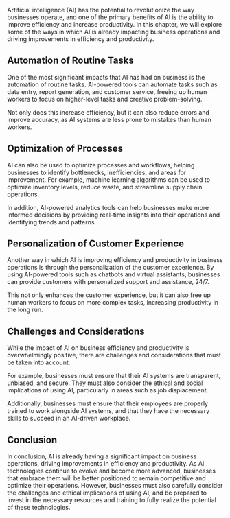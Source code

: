 
Artificial intelligence (AI) has the potential to revolutionize the way businesses operate, and one of the primary benefits of AI is the ability to improve efficiency and increase productivity. In this chapter, we will explore some of the ways in which AI is already impacting business operations and driving improvements in efficiency and productivity.

Automation of Routine Tasks
---------------------------

One of the most significant impacts that AI has had on business is the automation of routine tasks. AI-powered tools can automate tasks such as data entry, report generation, and customer service, freeing up human workers to focus on higher-level tasks and creative problem-solving.

Not only does this increase efficiency, but it can also reduce errors and improve accuracy, as AI systems are less prone to mistakes than human workers.

Optimization of Processes
-------------------------

AI can also be used to optimize processes and workflows, helping businesses to identify bottlenecks, inefficiencies, and areas for improvement. For example, machine learning algorithms can be used to optimize inventory levels, reduce waste, and streamline supply chain operations.

In addition, AI-powered analytics tools can help businesses make more informed decisions by providing real-time insights into their operations and identifying trends and patterns.

Personalization of Customer Experience
--------------------------------------

Another way in which AI is improving efficiency and productivity in business operations is through the personalization of the customer experience. By using AI-powered tools such as chatbots and virtual assistants, businesses can provide customers with personalized support and assistance, 24/7.

This not only enhances the customer experience, but it can also free up human workers to focus on more complex tasks, increasing productivity in the long run.

Challenges and Considerations
-----------------------------

While the impact of AI on business efficiency and productivity is overwhelmingly positive, there are challenges and considerations that must be taken into account.

For example, businesses must ensure that their AI systems are transparent, unbiased, and secure. They must also consider the ethical and social implications of using AI, particularly in areas such as job displacement.

Additionally, businesses must ensure that their employees are properly trained to work alongside AI systems, and that they have the necessary skills to succeed in an AI-driven workplace.

Conclusion
----------

In conclusion, AI is already having a significant impact on business operations, driving improvements in efficiency and productivity. As AI technologies continue to evolve and become more advanced, businesses that embrace them will be better positioned to remain competitive and optimize their operations. However, businesses must also carefully consider the challenges and ethical implications of using AI, and be prepared to invest in the necessary resources and training to fully realize the potential of these technologies.
